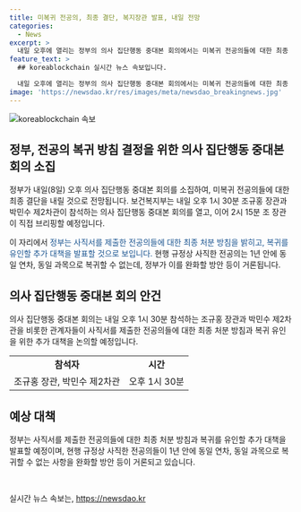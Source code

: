 ```yaml
---
title: 미복귀 전공의, 최종 결단, 복지장관 발표, 내일 전망
categories:
  - News
excerpt: >
  내일 오후에 열리는 정부의 의사 집단행동 중대본 회의에서는 미복귀 전공의들에 대한 최종 결정이 예상됩니다. 보건복지부는 조규홍 장관과 박민수 제2차관이 참석하는 회의 뒤 2시 15분에 조 장관이 직접 브리핑을 할 예정입니다. 정부는 사직서를 제출한 전공의들에 대한 최종 처분 방침과 추가 대책을 발표할 것으로 보입니다. 현재의 규정상으로는 사직한 전공의는 1년 안에 동일 연차, 동일 과목으로 복귀할 수 없지만, 정부가 이를 완화할 방안을 고려하고 있습니다.
feature_text: >
  ## koreablockchain 실시간 뉴스 속보입니다.

  내일 오후에 열리는 정부의 의사 집단행동 중대본 회의에서는 미복귀 전공의들에 대한 최종 결정이 예상됩니다. 보건복지부는 조규홍 장관과 박민수 제2차관이 참석하는 회의 뒤 2시 15분에 조 장관이 직접 브리핑을 할 예정입니다. 정부는 사직서를 제출한 전공의들에 대한 최종 처분 방침과 추가 대책을 발표할 것으로 보입니다. 현재의 규정상으로는 사직한 전공의는 1년 안에 동일 연차, 동일 과목으로 복귀할 수 없지만, 정부가 이를 완화할 방안을 고려하고 있습니다.
image: 'https://newsdao.kr/res/images/meta/newsdao_breakingnews.jpg'
---
```


<p><img src="https://newsdao.kr/res/images/meta/newsdao_breakingnews.jpg" alt="koreablockchain 속보" /></p>

<h2 data-ke-size="size26">정부, 전공의 복귀 방침 결정을 위한 의사 집단행동 중대본 회의 소집</h2>

<p>정부가 내일(8일) 오후 의사 집단행동 중대본 회의를 소집하여, 미복귀 전공의들에 대한 최종 결단을 내릴 것으로 전망됩니다. 보건복지부는 내일 오후 1시 30분 조규홍 장관과 박민수 제2차관이 참석하는 의사 집단행동 중대본 회의를 열고, 이어 2시 15분 조 장관이 직접 브리핑할 예정입니다.</p>

<p data-ke-size="size16">이 자리에서 <span style="color: #1a5490;">정부는 사직서를 제출한 전공의들에 대한 최종 처분 방침을 밝히고, 복귀를 유인할 추가 대책을 발표할 것으로 보입니다.</span> 현행 규정상 사직한 전공의는 1년 안에 동일 연차, 동일 과목으로 복귀할 수 없는데, 정부가 이를 완화할 방안 등이 거론됩니다.</p>

<h2 data-ke-size="size26">의사 집단행동 중대본 회의 안건</h2>

<p>의사 집단행동 중대본 회의는 내일 오후 1시 30분 참석하는 조규홍 장관과 박민수 제2차관을 비롯한 관계자들이 사직서를 제출한 전공의들에 대한 최종 처분 방침과 복귀 유인을 위한 추가 대책을 논의할 예정입니다.</p>

<table>
    <tr>
        <td style="text-align: center; height: 17px;"><b>참석자</b></td>
        <td style="text-align: center; height: 17px;"><b>시간</b></td>
    </tr>
    <tr>
        <td style="text-align: center; height: 17px;">조규홍 장관, 박민수 제2차관</td>
        <td style="text-align: center; height: 17px;">오후 1시 30분</td>
    </tr>
</table>

<h2 data-ke-size="size26">예상 대책</h2>

<p data-ke-size="size16">정부는 사직서를 제출한 전공의들에 대한 최종 처분 방침과 복귀를 유인할 추가 대책을 발표할 예정이며, 현행 규정상 사직한 전공의들이 1년 안에 동일 연차, 동일 과목으로 복귀할 수 없는 사항을 완화할 방안 등이 거론되고 있습니다.</p>

<p data-ke-size="size16">&nbsp;</p>
실시간 뉴스 속보는, <a href="https://newsdao.kr" rel="dofollow">https://newsdao.kr</a>


